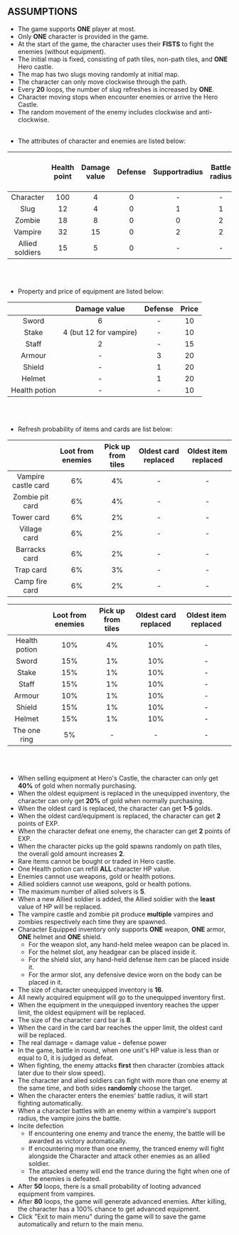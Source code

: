 ## ASSUMPTIONS
*   The game supports **ONE** player at most.
*   Only **ONE** character is provided in the game.
*   At the start of the game, the character uses their **FISTS** to fight the enemies (without equipment).
*   The initial map is fixed, consisting of path tiles, non-path tiles, and **ONE** Hero castle.
*   The map has two slugs moving randomly at initial map.
*   The character can only move clockwise through the path.
*   Every **20** loops, the number of slug refreshes is increased by **ONE**.
*   Character moving stops when encounter enemies or arrive the Hero Castle.
*   The random movement of the enemy includes clockwise and anti-clockwise.
<br/><br/><p>
*	The attributes of character and enemies are listed below:
</p>

|                 | Health point | Damage value | Defense | Supportradius | Battle radius | Gold achieved by defeating | EXP |
| :-------------: | :----------: | :----------: | :-----: | :-----------: | :-----------: | :------------------------: | :-: |
|    Character	  |      100	 |       4	    |    0	  |       -	      |       -	      |               -	           |  -  |
|      Slug       |      12	     |       4	    |    0	  |       1	      |       1	      |               1	           |  2  |
|     Zombie      |      18	     |       8	    |    0	  |       0	      |       2	      |               3	           |  5  |
|     Vampire     |	     32      |       15	    |    0	  |       2	      |       2	      |               5	           |  8  |
| Allied soldiers |	     15	     |       5	    |    0	  |       -	      |       -	      |               -	           |  -  |


<br/><br/><p>
*   Property and price of equipment are listed below:
</p>

|               |      Damage value      | Defense | Price |
| :-----------: | :--------------------: | :-----: | :---: |
|    Sword	    |            6	         |    -	   |   10  |
|    Stake	    | 4 (but 12 for vampire) |    -	   |   10  |
|    Staff	    |            2	         |    -	   |   15  |
|    Armour	    |            -	         |    3	   |   20  |
|    Shield	    |            -	         |    1	   |   20  |
|    Helmet	    |            -	         |    1	   |   20  |
| Health potion |            -	         |    -	   |   10  |

<br/><br/><p>
*	Refresh probability of items and cards are list below:
</p>

|	                  | Loot from enemies | Pick up from tiles | Oldest card replaced |	Oldest item replaced |
| :-----------------: | :---------------: | :----------------: | :------------------: | :------------------: |
| Vampire castle card |	        6%	      |         4%         |	       -          |	          -          |
|   Zombie pit card   |	        6%	      |         4%         |	       -	      |	          -	         |
|     Tower card      |	        6%	      |         2%         |	       -	      |	          -	         |
|    Village card     |		    6%		  |         2%         |	       -		  |	          -	         |
|    Barracks card    |		    6%	      |         2%         |	       -	      |	          -	         |
|      Trap card      |		    6%	      |         3%	       |	       -	      |	          -	         |
|   Camp fire card    |		    6%	      |         2%	       |	       -	      |	          -	         |

|	                  | Loot from enemies | Pick up from tiles | Oldest card replaced |	Oldest item replaced |
| :-----------------: | :---------------: | :----------------: | :------------------: | :------------------: |
|    Health potion    |		    10%	      |         4%	       |	       10%	      |	          -	         |
|        Sword        |		    15%       |         1%	       |	       10%	      |	          -	         |
|        Stake        |		    15%	      |         1%	       |	       10%	      |	          -	         |
|        Staff 	      | 		15%	      |         1%	       |	       10%	      |	          -	         |
|        Armour       |		    10%	      |         1%	       |	       10%        |	          -	         |
|        Shield       |		    15%	      |         1%	       |	       10%	      |	          -	         |
|        Helmet       |		    15%	      |         1%	       |	       10%	      |	          -	         |
|    The one ring     |		    5%        |         -	       |	       -		  |	          -	         |


<br/><br/>
*   When selling equipment at Hero's Castle, the character can only get **40%** of gold when normally purchasing.
*   When the oldest equipment is replaced in the unequipped inventory, the character can only get **20%** of gold when normally purchasing.
*   When the oldest card is replaced, the character can get **1-5** golds.
*	When the oldest card/equipment is replaced, the character can get **2** points of EXP.
*	When the character defeat one enemy, the character can get **2** points of EXP.
*	When the character picks up the gold spawns randomly on path tiles, the overall gold amount increases **2**.
*	Rare items cannot be bought or traded in Hero castle.
*	One Health potion can refill **ALL** character HP value.
*	Enemies cannot use weapons, gold or health potions.
*	Allied soldiers cannot use weapons, gold or health potions.
*	The maximum number of allied solvers is **5**.
*	When a new Allied soldier is added, the Allied soldier with the **least** value of HP will be replaced.
*	The vampire castle and zombie pit produce **multiple** vampires and zombies respectively each time they are spawned.
*	Character Equipped inventory only supports **ONE** weapon, **ONE** armor, **ONE** helmet and **ONE** shield.
    - For the weapon slot, any hand-held melee weapon can be placed in.
    - For the helmet slot, any headgear can be placed inside it.
    - For the shield slot, any hand-held defense item can be placed inside it.
    - For the armor slot, any defensive device worn on the body can be placed in it.
*	The size of character unequipped inventory is **16**.
*	All newly acquired equipment will go to the unequipped inventory first.
*	When the equipment in the unequipped inventory reaches the upper limit, the oldest equipment will be replaced.
*	The size of the character card bar is **8**.
*	When the card in the card bar reaches the upper limit, the oldest card will be replaced.
*	The real damage = damage value **-** defense power
*   In the game, battle in round, when one unit's HP value is less than or equal to 0, it is judged as defeat.
*	When fighting, the enemy attacks **first** then character (zombies attack later due to their slow speed).
*   The character and alied soldiers can fight with more than one enemy at the same time, and both sides **randomly** choose the target.
*	When the character enters the enemies' battle radius, it will start fighting automatically.
*	When a character battles with an enemy within a vampire's support radius, the vampire joins the battle.
*	Incite defection
    - If encountering one enemy and trance the enemy, the battle will be awarded as victory automatically.
    - If encountering more than one enemy, the tranced enemy will fight alongside the Character and attack other enemies as an allied soldier. 
    - The attacked enemy will end the trance during the fight when one of the enemies is defeated.
*	After **50** loops, there is a small probability of looting advanced equipment from vampires.
*	After **80** loops, the game will generate advanced enemies. After killing, the character has a 100% chance to get advanced equipment.
*	Click "Exit to main menu" during the game will to save the game automatically and return to the main menu.
